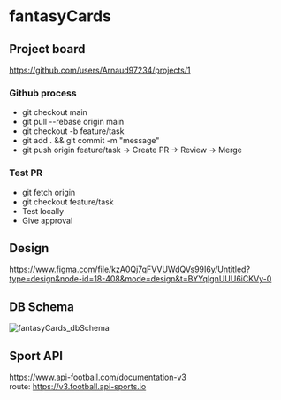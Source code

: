 # fantasyCards

## Project board
https://github.com/users/Arnaud97234/projects/1

### Github process
- git checkout main
- git pull --rebase origin main
- git checkout -b feature/task
- git add . && git commit -m "message"
- git push origin feature/task
-> Create PR
-> Review
-> Merge

### Test PR
- git fetch origin
- git checkout feature/task
- Test locally
- Give approval

## Design
https://www.figma.com/file/kzA0Qj7qFVVUWdQVs99I6y/Untitled?type=design&node-id=18-408&mode=design&t=BYYqIgnUUU6iCKVy-0

## DB Schema
![fantasyCards_dbSchema](https://github.com/Arnaud97234/fantasyCards/assets/13007150/5f5072e8-f831-4f09-8c5e-b66073a080ae)

## Sport API
https://www.api-football.com/documentation-v3  
route: https://v3.football.api-sports.io

